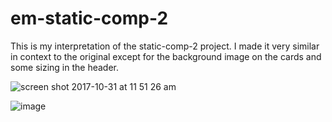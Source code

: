 # em-static-comp-2

This is my interpretation of the static-comp-2 project. I made it very similar in context to the original except for the background image on the cards and some sizing in the header.

![screen shot 2017-10-31 at 11 51 26 am](https://user-images.githubusercontent.com/20582868/32240095-01878752-be32-11e7-8af2-f77ff6b1a030.png)


![image](https://user-images.githubusercontent.com/20582868/32239996-bb43a29e-be31-11e7-9a3e-e38829d4401d.png)
